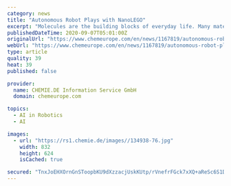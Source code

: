 ```yaml
---
category: news
title: "Autonomous Robot Plays with NanoLEGO"
excerpt: "Molecules are the building blocks of everyday life. Many materials are composed of them, a little like a LEGO model consists of a multitude of different bricks. But while individual LEGO bricks ca"
publishedDateTime: 2020-09-07T05:01:00Z
originalUrl: "https://www.chemeurope.com/en/news/1167819/autonomous-robot-plays-with-nanolego.html"
webUrl: "https://www.chemeurope.com/en/news/1167819/autonomous-robot-plays-with-nanolego.html"
type: article
quality: 39
heat: 39
published: false

provider:
  name: CHEMIE.DE Information Service GmbH
  domain: chemeurope.com

topics:
  - AI in Robotics
  - AI

images:
  - url: "https://rs1.chemie.de/images//134938-76.jpg"
    width: 832
    height: 624
    isCached: true

secured: "TnxJoEHXOrnGnSToopbKU9dXzzacjUskKUtp/rVnefrFGck7xXQ+aReSc6S1DkT60DplDmaru7v27URwnK41cHzdKPH84kWojORxBq+eMXDd/2HoUfH74XeBzkuKqCO64itKLERyUZTwIxEY19u8nw8CNAczBVcCAU9u6iKr2IcR17rrOV0UPFVeqNYU2iwaxOvCZNO2dtW1GVsoIeHivR3MW2+0sG0zxKJUTc8XAxG10gaGu0Dk4MAH3VzaHg3XMqk0vlkmllMwo+arSGdSHtJJXb8Wn59MdHwb9blksBD5KCGztIyKxvpETgKwEd2P+8WB/vomJLnjBURoH+V1sh55ygRevNZ6bUsQ5les3bE=;eCGrneXjIJeF9hTkdHTFPg=="
---
```


